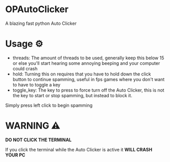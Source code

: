 # OPAutoClicker
A blazing fast python Auto Clicker

# Usage ⚙

 - threads: The amount of threads to be used, generally keep this below 15 or else you'll start hearing some annoying beeping and your computer could crash
 - hold: Turning this on requires that you have to hold down the click button to continue spamming, useful in fps games where you don't want to have to toggle a key
 - toggle_key: The key to press to force turn off the Auto Clicker, this is not the key to start or stop spamming, but instead to block it.

Simply press left click to begin spamming

# WARNING ⚠

**DO NOT CLICK THE TERMINAL**

If you click the terminal while the Auto Clicker is active it **WILL CRASH YOUR PC**
